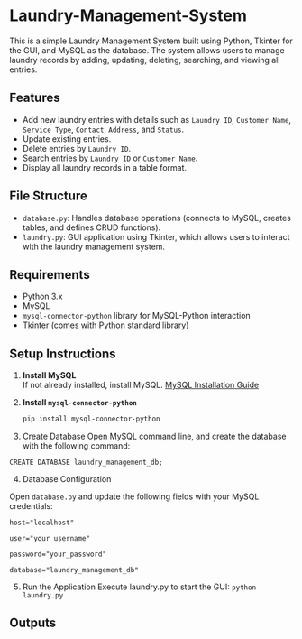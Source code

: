 # Laundry-Management-System

This is a simple Laundry Management System built using Python, Tkinter for the GUI, and MySQL as the database. The system allows users to manage laundry records by adding, updating, deleting, searching, and viewing all entries.

## Features

- Add new laundry entries with details such as `Laundry ID`, `Customer Name`, `Service Type`, `Contact`, `Address`, and `Status`.
- Update existing entries.
- Delete entries by `Laundry ID`.
- Search entries by `Laundry ID` or `Customer Name`.
- Display all laundry records in a table format.

## File Structure

- `database.py`: Handles database operations (connects to MySQL, creates tables, and defines CRUD functions).
- `laundry.py`: GUI application using Tkinter, which allows users to interact with the laundry management system.

## Requirements

- Python 3.x
- MySQL
- `mysql-connector-python` library for MySQL-Python interaction
- Tkinter (comes with Python standard library)

## Setup Instructions

1. **Install MySQL**  
   If not already installed, install MySQL. [MySQL Installation Guide](https://dev.mysql.com/doc/mysql-installation-excerpt/5.7/en/)

2. **Install `mysql-connector-python`**
   ```bash
   pip install mysql-connector-python

3. Create Database
Open  MySQL command line, and create the database with the following command:

`CREATE DATABASE laundry_management_db;`


4. Database Configuration

Open `database.py` and update the following fields with your MySQL credentials:

    host="localhost"

    user="your_username"

    password="your_password"

    database="laundry_management_db"

5. Run the Application
   Execute laundry.py to start the GUI:
   `python laundry.py`

## Outputs



   









